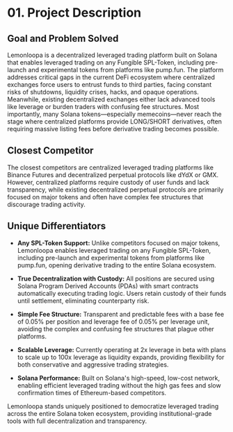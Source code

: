 # 01. Project Description

## **Goal and Problem Solved**

Lemonloopa is a decentralized leveraged trading platform built on Solana that enables leveraged trading on any Fungible SPL-Token, including pre-launch and experimental tokens from platforms like pump.fun. The platform addresses critical gaps in the current DeFi ecosystem where centralized exchanges force users to entrust funds to third parties, facing constant risks of shutdowns, liquidity crises, hacks, and opaque operations. Meanwhile, existing decentralized exchanges either lack advanced tools like leverage or burden traders with confusing fee structures. Most importantly, many Solana tokens—especially memecoins—never reach the stage where centralized platforms provide LONG/SHORT derivatives, often requiring massive listing fees before derivative trading becomes possible.

## **Closest Competitor**

The closest competitors are centralized leveraged trading platforms like Binance Futures and decentralized perpetual protocols like dYdX or GMX. However, centralized platforms require custody of user funds and lack transparency, while existing decentralized perpetual protocols are primarily focused on major tokens and often have complex fee structures that discourage trading activity.

## **Unique Differentiators**

* **Any SPL-Token Support:** Unlike competitors focused on major tokens, Lemonloopa enables leveraged trading on any Fungible SPL-Token, including pre-launch and experimental tokens from platforms like pump.fun, opening derivative trading to the entire Solana ecosystem.

* **True Decentralization with Custody:** All positions are secured using Solana Program Derived Accounts (PDAs) with smart contracts automatically executing trading logic. Users retain custody of their funds until settlement, eliminating counterparty risk.

* **Simple Fee Structure:** Transparent and predictable fees with a base fee of 0.05% per position and leverage fee of 0.05% per leverage unit, avoiding the complex and confusing fee structures that plague other platforms.

* **Scalable Leverage:** Currently operating at 2x leverage in beta with plans to scale up to 100x leverage as liquidity expands, providing flexibility for both conservative and aggressive trading strategies.

* **Solana Performance:** Built on Solana's high-speed, low-cost network, enabling efficient leveraged trading without the high gas fees and slow confirmation times of Ethereum-based competitors.

Lemonloopa stands uniquely positioned to democratize leveraged trading across the entire Solana token ecosystem, providing institutional-grade tools with full decentralization and transparency.
